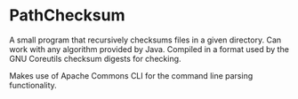 # PathChecksum
A small program that recursively checksums files in a given directory. Can work with any algorithm provided by Java. Compiled in a format used by the GNU Coreutils checksum digests for checking.

Makes use of Apache Commons CLI for the command line parsing functionality.
